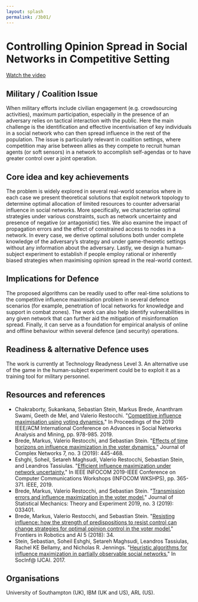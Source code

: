 ```yaml
---
layout: splash
permalink: /3b01/
---
```


# Controlling Opinion Spread in Social Networks in Competitive Setting

[Watch the video](https://ibm.box.com/v/Showcase-3b01-video)

## Military / Coalition Issue
When military efforts include civilian engagement (e.g. crowdsourcing activities), maximum participation, especially in the presence of an adversary relies on tactical interaction with the public. Here the main challenge is the identification and effective incentivisation of key individuals in a social network who can then spread influence in the rest of the population. The issue is particularly relevant in coalition settings, where competition may arise between allies as they compete to recruit human agents (or soft sensors) in a network to accomplish self-agendas or to have greater control over a joint operation.   

## Core idea and key achievements
The problem is widely explored in several real-world scenarios where in each case we present theoretical solutions that exploit network topology to determine optimal allocation of limited resources to counter adversarial influence in social networks. More specifically, we characterise optimal strategies under various constraints, such as network uncertainty and presence of negative (or antagonistic) ties. We also examine the impact of propagation errors and the effect of constrained access to nodes in a network. In every case, we derive optimal solutions both under complete knowledge of the adversary’s strategy and under game-theoretic settings without any information about the adversary. Lastly, we design a human-subject experiment to establish if people employ rational or inherently biased strategies when maximising opinion spread in the real-world context. 

## Implications for Defence
The proposed algorithms can be readily used to offer real-time solutions to the competitive influence maximisation problem in several defence scenarios (for example, penetration of local networks for knowledge and support in combat zones). The work can also help identify vulnerabilities in any given network that can further aid the mitigation of misinformation spread. Finally, it can serve as a foundation for empirical analysis of online and offline behaviour within several defence (and security) operations.

## Readiness & alternative Defence uses
The work is currently at Technology Readyness Level 3.  An alternative use of the game in the human-subject experiment could be to exploit it as a training tool for military personnel. 

<!-- ![image info](/dais/achievements/images/1a02_figure1.jpg) -->

## Resources and references  

* Chakraborty, Sukankana, Sebastian Stein, Markus Brede, Ananthram Swami, Geeth de Mel, and Valerio Restocchi. "[Competitive influence maximisation using voting dynamics.](/doc-4759)" In Proceedings of the 2019 IEEE/ACM International Conference on Advances in Social Networks Analysis and Mining, pp. 978-985. 2019.
* Brede, Markus, Valerio Restocchi, and Sebastian Stein. "[Effects of time horizons on influence maximization in the voter dynamics.](/doc-3035/)" Journal of Complex Networks 7, no. 3 (2019): 445-468.
* Eshghi, Soheil, Setareh Maghsudi, Valerio Restocchi, Sebastian Stein, and Leandros Tassiulas. "[Efficient influence maximization under network uncertainty.](doc-3609/)" In IEEE INFOCOM 2019-IEEE Conference on Computer Communications Workshops (INFOCOM WKSHPS), pp. 365-371. IEEE, 2019.
* Brede, Markus, Valerio Restocchi, and Sebastian Stein. "[Transmission errors and influence maximization in the voter model.](/doc-5056/)" Journal of Statistical Mechanics: Theory and Experiment 2019, no. 3 (2019): 033401.
* Brede, Markus, Valerio Restocchi, and Sebastian Stein. "[Resisting influence: how the strength of predispositions to resist control can change strategies for optimal opinion control in the voter model.](/doc-2663/)" Frontiers in Robotics and AI 5 (2018): 34.
* Stein, Sebastian, Soheil Eshghi, Setareh Maghsudi, Leandros Tassiulas, Rachel KE Bellamy, and Nicholas R. Jennings. "[Heuristic algorithms for influence maximization in partially observable social networks.](/doc-1461/)" In SocInf@ IJCAI. 2017.

## Organisations
University of Southampton (UK), IBM (UK and US), ARL (US). 
